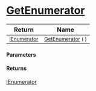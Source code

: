 # [GetEnumerator](./SequentialTransformPipeline-100663509.md)



| Return | Name | 
| --- | --- | 
| <sub>[IEnumerator](https://docs.microsoft.com/en-us/dotnet/api/System.Collections.IEnumerator)</sub>| <sub>[GetEnumerator](./SequentialTransformPipeline-100663509.md) (  )</sub>| <br>


#### Parameters

#### Returns
[IEnumerator](https://docs.microsoft.com/en-us/dotnet/api/System.Collections.IEnumerator)